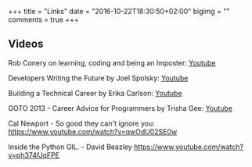 +++
title = "Links"
date = "2016-10-22T18:30:50+02:00"
bigimg = ""
comments = true
+++


Videos
------

Rob Conery on learning, coding and being an Imposter:
[Youtube](https://www.youtube.com/watch?v=1y49hHBWBkQ)

Developers Writing the Future by Joel Spolsky:
[Youtube](https://www.youtube.com/watch?v=AGyIbZotKlk)

Building a Technical Career by Erika Carlson: [Youtube](https://www.youtube.com/watch?v=VorG4K_5gfw)

GOTO 2013 - Career Advice for Programmers by Trisha Gee: [Youtube](https://www.youtube.com/watch?v=LlAn452X4Lc&list=PLjWGXtCeLl_8ZdgXg4fH6UA4OtoSgexJL&index=6)

Cal Newport - So good they can't ignore you: https://www.youtube.com/watch?v=qwOdU02SE0w

Inside the Python GIL. - David Beazley https://www.youtube.com/watch?v=ph374fJqFPE
